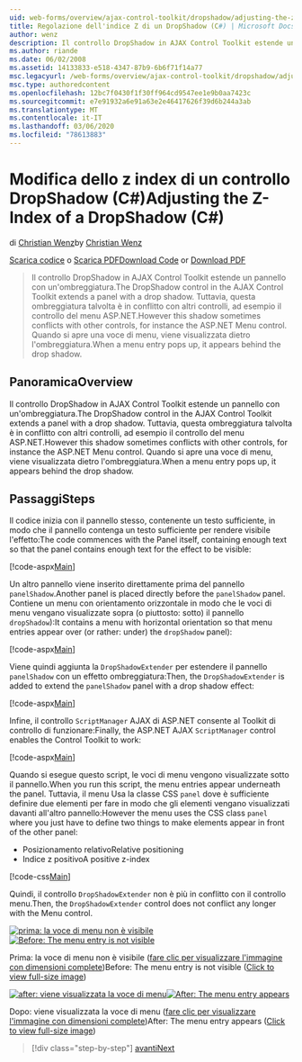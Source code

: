 ```yaml
---
uid: web-forms/overview/ajax-control-toolkit/dropshadow/adjusting-the-z-index-of-a-dropshadow-cs
title: Regolazione dell'indice Z di un DropShadow (C#) | Microsoft Docs
author: wenz
description: Il controllo DropShadow in AJAX Control Toolkit estende un pannello con un'ombreggiatura. Tuttavia, questa ombreggiatura talvolta è in conflitto con altri controlli, per Insta...
ms.author: riande
ms.date: 06/02/2008
ms.assetid: 14133833-e518-4347-87b9-6b6f71f14a77
msc.legacyurl: /web-forms/overview/ajax-control-toolkit/dropshadow/adjusting-the-z-index-of-a-dropshadow-cs
msc.type: authoredcontent
ms.openlocfilehash: 12bc7f0430f1f30ff964cd9547ee1e9b0aa7423c
ms.sourcegitcommit: e7e91932a6e91a63e2e46417626f39d6b244a3ab
ms.translationtype: MT
ms.contentlocale: it-IT
ms.lasthandoff: 03/06/2020
ms.locfileid: "78613883"
---
```

# <a name="adjusting-the-z-index-of-a-dropshadow-c"></a><span data-ttu-id="6bcc9-104">Modifica dello z index di un controllo DropShadow (C#)</span><span class="sxs-lookup"><span data-stu-id="6bcc9-104">Adjusting the Z-Index of a DropShadow (C#)</span></span>

<span data-ttu-id="6bcc9-105">di [Christian Wenz](https://github.com/wenz)</span><span class="sxs-lookup"><span data-stu-id="6bcc9-105">by [Christian Wenz](https://github.com/wenz)</span></span>

<span data-ttu-id="6bcc9-106">[Scarica codice](https://download.microsoft.com/download/5/1/6/51652a81-500b-4f6b-88d3-617103e7941e/DropShadow1.cs.zip) o [Scarica PDF](https://download.microsoft.com/download/b/6/a/b6ae89ee-df69-4c87-9bfb-ad1eb2b23373/dropshadow1CS.pdf)</span><span class="sxs-lookup"><span data-stu-id="6bcc9-106">[Download Code](https://download.microsoft.com/download/5/1/6/51652a81-500b-4f6b-88d3-617103e7941e/DropShadow1.cs.zip) or [Download PDF](https://download.microsoft.com/download/b/6/a/b6ae89ee-df69-4c87-9bfb-ad1eb2b23373/dropshadow1CS.pdf)</span></span>

> <span data-ttu-id="6bcc9-107">Il controllo DropShadow in AJAX Control Toolkit estende un pannello con un'ombreggiatura.</span><span class="sxs-lookup"><span data-stu-id="6bcc9-107">The DropShadow control in the AJAX Control Toolkit extends a panel with a drop shadow.</span></span> <span data-ttu-id="6bcc9-108">Tuttavia, questa ombreggiatura talvolta è in conflitto con altri controlli, ad esempio il controllo del menu ASP.NET.</span><span class="sxs-lookup"><span data-stu-id="6bcc9-108">However this shadow sometimes conflicts with other controls, for instance the ASP.NET Menu control.</span></span> <span data-ttu-id="6bcc9-109">Quando si apre una voce di menu, viene visualizzata dietro l'ombreggiatura.</span><span class="sxs-lookup"><span data-stu-id="6bcc9-109">When a menu entry pops up, it appears behind the drop shadow.</span></span>

## <a name="overview"></a><span data-ttu-id="6bcc9-110">Panoramica</span><span class="sxs-lookup"><span data-stu-id="6bcc9-110">Overview</span></span>

<span data-ttu-id="6bcc9-111">Il controllo DropShadow in AJAX Control Toolkit estende un pannello con un'ombreggiatura.</span><span class="sxs-lookup"><span data-stu-id="6bcc9-111">The DropShadow control in the AJAX Control Toolkit extends a panel with a drop shadow.</span></span> <span data-ttu-id="6bcc9-112">Tuttavia, questa ombreggiatura talvolta è in conflitto con altri controlli, ad esempio il controllo del menu ASP.NET.</span><span class="sxs-lookup"><span data-stu-id="6bcc9-112">However this shadow sometimes conflicts with other controls, for instance the ASP.NET Menu control.</span></span> <span data-ttu-id="6bcc9-113">Quando si apre una voce di menu, viene visualizzata dietro l'ombreggiatura.</span><span class="sxs-lookup"><span data-stu-id="6bcc9-113">When a menu entry pops up, it appears behind the drop shadow.</span></span>

## <a name="steps"></a><span data-ttu-id="6bcc9-114">Passaggi</span><span class="sxs-lookup"><span data-stu-id="6bcc9-114">Steps</span></span>

<span data-ttu-id="6bcc9-115">Il codice inizia con il pannello stesso, contenente un testo sufficiente, in modo che il pannello contenga un testo sufficiente per rendere visibile l'effetto:</span><span class="sxs-lookup"><span data-stu-id="6bcc9-115">The code commences with the Panel itself, containing enough text so that the panel contains enough text for the effect to be visible:</span></span>

[!code-aspx[Main](adjusting-the-z-index-of-a-dropshadow-cs/samples/sample1.aspx)]

<span data-ttu-id="6bcc9-116">Un altro pannello viene inserito direttamente prima del pannello `panelShadow`.</span><span class="sxs-lookup"><span data-stu-id="6bcc9-116">Another panel is placed directly before the `panelShadow` panel.</span></span> <span data-ttu-id="6bcc9-117">Contiene un menu con orientamento orizzontale in modo che le voci di menu vengano visualizzate sopra (o piuttosto: sotto) il pannello `dropShadow`):</span><span class="sxs-lookup"><span data-stu-id="6bcc9-117">It contains a menu with horizontal orientation so that menu entries appear over (or rather: under) the `dropShadow` panel):</span></span>

[!code-aspx[Main](adjusting-the-z-index-of-a-dropshadow-cs/samples/sample2.aspx)]

<span data-ttu-id="6bcc9-118">Viene quindi aggiunta la `DropShadowExtender` per estendere il pannello `panelShadow` con un effetto ombreggiatura:</span><span class="sxs-lookup"><span data-stu-id="6bcc9-118">Then, the `DropShadowExtender` is added to extend the `panelShadow` panel with a drop shadow effect:</span></span>

[!code-aspx[Main](adjusting-the-z-index-of-a-dropshadow-cs/samples/sample3.aspx)]

<span data-ttu-id="6bcc9-119">Infine, il controllo `ScriptManager` AJAX di ASP.NET consente al Toolkit di controllo di funzionare:</span><span class="sxs-lookup"><span data-stu-id="6bcc9-119">Finally, the ASP.NET AJAX `ScriptManager` control enables the Control Toolkit to work:</span></span>

[!code-aspx[Main](adjusting-the-z-index-of-a-dropshadow-cs/samples/sample4.aspx)]

<span data-ttu-id="6bcc9-120">Quando si esegue questo script, le voci di menu vengono visualizzate sotto il pannello.</span><span class="sxs-lookup"><span data-stu-id="6bcc9-120">When you run this script, the menu entries appear underneath the panel.</span></span> <span data-ttu-id="6bcc9-121">Tuttavia, il menu Usa la classe CSS `panel` dove è sufficiente definire due elementi per fare in modo che gli elementi vengano visualizzati davanti all'altro pannello:</span><span class="sxs-lookup"><span data-stu-id="6bcc9-121">However the menu uses the CSS class `panel` where you just have to define two things to make elements appear in front of the other panel:</span></span>

- <span data-ttu-id="6bcc9-122">Posizionamento relativo</span><span class="sxs-lookup"><span data-stu-id="6bcc9-122">Relative positioning</span></span>
- <span data-ttu-id="6bcc9-123">Indice z positivo</span><span class="sxs-lookup"><span data-stu-id="6bcc9-123">A positive z-index</span></span>

[!code-css[Main](adjusting-the-z-index-of-a-dropshadow-cs/samples/sample5.css)]

<span data-ttu-id="6bcc9-124">Quindi, il controllo `DropShadowExtender` non è più in conflitto con il controllo menu.</span><span class="sxs-lookup"><span data-stu-id="6bcc9-124">Then, the `DropShadowExtender` control does not conflict any longer with the Menu control.</span></span>

<span data-ttu-id="6bcc9-125">[![prima: la voce di menu non è visibile](adjusting-the-z-index-of-a-dropshadow-cs/_static/image2.png)](adjusting-the-z-index-of-a-dropshadow-cs/_static/image1.png)</span><span class="sxs-lookup"><span data-stu-id="6bcc9-125">[![Before: The menu entry is not visible](adjusting-the-z-index-of-a-dropshadow-cs/_static/image2.png)](adjusting-the-z-index-of-a-dropshadow-cs/_static/image1.png)</span></span>

<span data-ttu-id="6bcc9-126">Prima: la voce di menu non è visibile ([fare clic per visualizzare l'immagine con dimensioni complete](adjusting-the-z-index-of-a-dropshadow-cs/_static/image3.png))</span><span class="sxs-lookup"><span data-stu-id="6bcc9-126">Before: The menu entry is not visible ([Click to view full-size image](adjusting-the-z-index-of-a-dropshadow-cs/_static/image3.png))</span></span>

<span data-ttu-id="6bcc9-127">[![after: viene visualizzata la voce di menu](adjusting-the-z-index-of-a-dropshadow-cs/_static/image5.png)](adjusting-the-z-index-of-a-dropshadow-cs/_static/image4.png)</span><span class="sxs-lookup"><span data-stu-id="6bcc9-127">[![After: The menu entry appears](adjusting-the-z-index-of-a-dropshadow-cs/_static/image5.png)](adjusting-the-z-index-of-a-dropshadow-cs/_static/image4.png)</span></span>

<span data-ttu-id="6bcc9-128">Dopo: viene visualizzata la voce di menu ([fare clic per visualizzare l'immagine con dimensioni complete](adjusting-the-z-index-of-a-dropshadow-cs/_static/image6.png))</span><span class="sxs-lookup"><span data-stu-id="6bcc9-128">After: The menu entry appears ([Click to view full-size image](adjusting-the-z-index-of-a-dropshadow-cs/_static/image6.png))</span></span>

> [!div class="step-by-step"]
> [<span data-ttu-id="6bcc9-129">avanti</span><span class="sxs-lookup"><span data-stu-id="6bcc9-129">Next</span></span>](manipulating-dropshadow-properties-from-client-code-cs.md)
